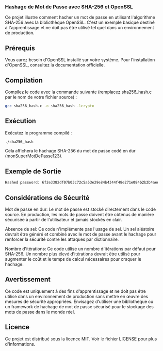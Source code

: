 ### Hashage de Mot de Passe avec SHA-256 et OpenSSL
Ce projet illustre comment hacher un mot de passe en utilisant l'algorithme SHA-256 avec la bibliothèque OpenSSL. C'est un exemple basique destiné à l'apprentissage et ne doit pas être utilisé tel quel dans un environnement de production.

## Prérequis
Vous aurez besoin d'OpenSSL installé sur votre système. Pour l'installation d'OpenSSL, consultez la documentation officielle.

## Compilation
Compilez le code avec la commande suivante (remplacez sha256_hash.c par le nom de votre fichier source) :
```bash
gcc sha256_hash.c -o sha256_hash -lcrypto
```
## Exécution
Exécutez le programme compilé :
```bash
./sha256_hash
```
Cela affichera le hachage SHA-256 du mot de passe codé en dur (monSuperMotDePasse123).

## Exemple de Sortie
```bash 
Hashed password: 6f2e3382df07b03c72c5a53e29e84b4344f48e271e084b2b2b4aed09a9a6e33b
```
## Considérations de Sécurité

Mot de passe en dur: Le mot de passe est stocké directement dans le code source. En production, les mots de passe doivent être obtenus de manière sécurisée à partir de l'utilisateur et jamais stockés en clair.

Absence de sel: Ce code n'implémente pas l'usage de sel. Un sel aléatoire devrait être généré et combiné avec le mot de passe avant le hachage pour renforcer la sécurité contre les attaques par dictionnaire.

Nombre d'itérations: Ce code utilise un nombre d'itérations par défaut pour SHA-256. Un nombre plus élevé d'itérations devrait être utilisé pour augmenter le coût et le temps de calcul nécessaires pour craquer le hachage.

## Avertissement
Ce code est uniquement à des fins d'apprentissage et ne doit pas être utilisé dans un environnement de production sans mettre en œuvre des mesures de sécurité appropriées. Envisagez d'utiliser une bibliothèque ou un framework de hachage de mot de passe sécurisé pour le stockage des mots de passe dans le monde réel.

## Licence
Ce projet est distribué sous la licence MIT. Voir le fichier LICENSE pour plus d'informations.

